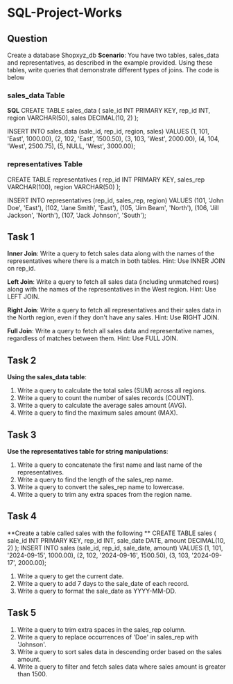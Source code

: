 # SQL-Project-Works
## Question  
Create  a  database  Shopxyz_db
**Scenario**: You have two tables, sales_data and representatives, as described in the example provided. Using these tables, write queries that demonstrate different types of joins.
 The  code  is  below 
###  sales_data Table
**SQL**
CREATE TABLE sales_data (
    sale_id INT PRIMARY KEY,
    rep_id INT,
    region VARCHAR(50),
    sales DECIMAL(10, 2)
);


INSERT INTO sales_data (sale_id, rep_id, region, sales) VALUES
(1, 101, 'East', 1000.00),
(2, 102, 'East', 1500.50),
(3, 103, 'West', 2000.00),
(4, 104, 'West', 2500.75),
(5, NULL, 'West', 3000.00);

### representatives Table
CREATE TABLE representatives (
    rep_id INT PRIMARY KEY,
    sales_rep VARCHAR(100),
    region VARCHAR(50)
);


INSERT INTO representatives (rep_id, sales_rep, region) VALUES
(101, 'John Doe', 'East'),
(102, 'Jane Smith', 'East'),
(105, 'Jim Beam', 'North'),
(106, 'Jill Jackson', 'North'),
(107, 'Jack Johnson', 'South');

## Task 1
**Inner Join**: Write a query to fetch sales data along with the names of the representatives where there is a match in both tables.
Hint: Use INNER JOIN on rep_id.

**Left Join**: Write a query to fetch all sales data (including unmatched rows) along with the names of the representatives in the West region.
Hint: Use LEFT JOIN.

**Right Join**: Write a query to fetch all representatives and their sales data in the North region, even if they don't have any sales.
Hint: Use RIGHT JOIN.

**Full Join**: Write a query to fetch all sales data and representative names, regardless of matches between them.
Hint: Use FULL JOIN.
## Task 2 
**Using the sales_data table**:
1. Write a query to calculate the total sales (SUM) across all regions.
2. Write a query to count the number of sales records (COUNT).
3. Write a query to calculate the average sales amount (AVG).
4. Write a query to find the maximum sales amount (MAX).

## Task 3
**Use the  representatives table for string manipulations**:
1. Write a query to concatenate the first name and last name of the representatives.
2. Write a query to find the length of the sales_rep name.
3. Write a query to convert the sales_rep name to lowercase.
4. Write a query to trim any extra spaces from the region name.
   
## Task  4 
**Create  a  table called sales with  the  following ** 
CREATE TABLE sales ( sale_id INT PRIMARY KEY, rep_id INT, sale_date DATE, amount DECIMAL(10, 2) ); INSERT INTO sales (sale_id, rep_id, sale_date, amount) VALUES (1, 101, '2024-09-15', 1000.00), (2, 102, '2024-09-16', 1500.50), (3, 103, '2024-09-17', 2000.00);
1. Write a query to get the current date.
2. Write a query to add 7 days to the sale_date of each record.
3. Write a query to format the sale_date as YYYY-MM-DD.

## Task 5
1. Write a query to trim extra spaces in the sales_rep column.
2. Write a query to replace occurrences of 'Doe' in sales_rep with 'Johnson'.
3. Write a query to sort sales data in descending order based on the sales amount.
4. Write a query to filter and fetch sales data where sales amount is greater than 1500.
